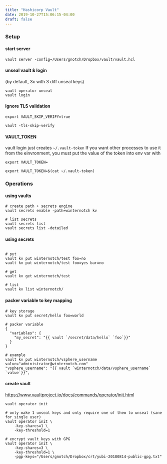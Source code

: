 ```yaml
---
title: "Hashicorp Vault"
date: 2019-10-27T15:06:15-04:00
draft: false
---
```


### Setup

#### start server
```
vault server -config=/Users/gnotch/Dropbox/vault/vault.hcl
```

#### unseal vault & login
(by default, 3x with 3 diff unseal keys)
```
vault operator unseal
vault login
```

#### Ignore TLS validation
```
export VAULT_SKIP_VERIFY=true

vault -tls-skip-verify
```

#### VAULT_TOKEN
vault login just creates `~/.vault-token`
If you want other processes to use it from the einvronment, you must put the value of the token into env var with

`export VAULT_TOKEN=`

```
export VAULT_TOKEN=$(cat ~/.vault-token)
```


### Operations


#### using vaults
```
# create path + secrets engine
vault secrets enable -path=winternotch kv

# list secrets
vault secrets list
vault secrets list -detailed

```

#### using secrets
```

# put
vault kv put winternotch/test foo=no
vault kv put winternotch/test foo=yes bar=no

# get
vault kv get winternotch/test 

# list 
vault kv list winternotch/

```

#### packer variable to key mapping
```
# key storage
vault kv put secret/hello foo=world

# packer variable
{
  "variables": {
    "my_secret": "{{ vault `/secret/data/hello` `foo`}}"
  }
}

# example
vault kv put winternotch/vsphere_username value="administrator@winternotch.com"
"vsphere_username": "{{ vault `winternotch/data/vsphere_username` `value`}}",

```


#### create vault

https://www.vaultproject.io/docs/commands/operator/init.html

```
vault operator init 

# only make 1 unseal keys and only require one of them to unseal (sane for single user)
vault operator init \
    -key-shares=1 \
    -key-threshold=1 

# encrypt vault keys with GPG 
vault operator init \
    -key-shares=3 \
    -key-threshold=1 \
    -pgp-keys="/Users/gnotch/Dropbox/crt/yubi-20180814-public-gpg.txt"
```